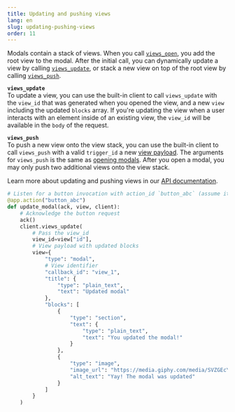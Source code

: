```yaml
---
title: Updating and pushing views
lang: en
slug: updating-pushing-views
order: 11
---
```


<div class="section-content">

Modals contain a stack of views. When you call <a href="https://api.slack.com/methods/views.open">`views_open`</a>, you add the root view to the modal. After the initial call, you can dynamically update a view by calling <a href="https://api.slack.com/methods/views.update">`views_update`</a>, or stack a new view on top of the root view by calling <a href="https://api.slack.com/methods/views.push">`views_push`</a>.

<strong><code>views_update</code></strong><br>
To update a view, you can use the built-in client to call <code>views_update</code> with the <code>view_id</code> that was generated when you opened the view, and a new <code>view</code> including the updated <code>blocks</code> array. If you're updating the view when a user interacts with an element inside of an existing view, the <code>view_id</code> will be available in the <code>body</code> of the request.

<strong><code>views_push</code></strong><br>
To push a new view onto the view stack, you can use the built-in client to call <code>views_push</code> with a valid <code>trigger_id</code> a new <a href="https://api.slack.com/reference/block-kit/views">view payload</a>. The arguments for `views_push` is the same as <a href="#creating-modals">opening modals</a>. After you open a modal, you may only push two additional views onto the view stack.

Learn more about updating and pushing views in our <a href="https://api.slack.com/surfaces/modals/using#modifying">API documentation</a>.

</div>

```python
# Listen for a button invocation with action_id `button_abc` (assume it's inside of a modal)
@app.action("button_abc")
def update_modal(ack, view, client):
    # Acknowledge the button request
    ack()
    client.views_update(
        # Pass the view_id
        view_id=view["id"],
        # View payload with updated blocks
        view={
            "type": "modal",
            # View identifier
            "callback_id": "view_1",
            "title": {
                "type": "plain_text",
                "text": "Updated modal"
            },
            "blocks": [
                {
                    "type": "section",
                    "text": {
                        "type": "plain_text",
                        "text": "You updated the modal!"
                    }
                },
                {
                    "type": "image",
                    "image_url": "https://media.giphy.com/media/SVZGEcYt7brkFUyU90/giphy.gif",
                    "alt_text": "Yay! The modal was updated"
                }
            ]
        }
    )
```
